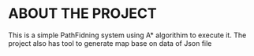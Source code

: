 # ABOUT THE PROJECT
<ins> </ins>
This is a simple PathFidning system using A* algorithim to execute it.
The project also has tool to generate map base on data of Json file
